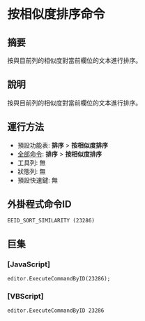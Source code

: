 # 按相似度排序命令

## 摘要

按與目前列的相似度對當前欄位的文本進行排序。

## 說明

按與目前列的相似度對當前欄位的文本進行排序。

## 運行方法

- 預設功能表: **排序** \> **按相似度排序**
- [全部命令](../tools/all_commands): **排序** \> **按相似度排序**
- 工具列: 無
- 狀態列: 無
- 預設快速鍵: 無

## 外掛程式命令ID

```
EEID_SORT_SIMILARITY (23286)```

## 巨集

### \[JavaScript\]

```
editor.ExecuteCommandByID(23286);
```

### \[VBScript\]

```
editor.ExecuteCommandByID 23286
```
